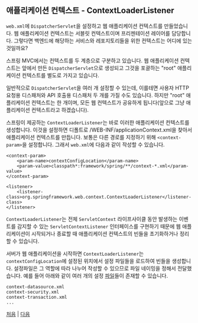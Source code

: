 ## 애플리케이션 컨텍스트 - ContextLoaderListener

`web.xml`에 `DispatcherServlet`을 설정하고 웹 애플리케이션 컨텍스트를 만들었습니다. 웹 애플리케이션 컨텍스트는 서블릿 컨텍스트이며 프리젠테이션 레이어를 담당합니다. 그렇다면 백엔드에 해당하는 서비스와 레포지토리들을 위한 컨텍스트는 어디에 있는 것일까요?  

스프링 MVC에서는 컨텍스트를 두 계층으로 구분하고 있습니다. 웹 애플리케이션 컨텍스트는 앞에서 만든 `DispatcherServlet`으로 생성되고 그것을 포괄하는 "root" 애플리케이션 컨텍스트를 별도로 가지고 있습니다.  

일반적으로 `DispatcherServlet`을 여러 개 설정할 수 있는데, 이를테면 사용자 HTTP 요청용 디스패처와 API 호출용 디스패처 두 개를 가질 수도 있습니다. 하지만 "root" 애플리케이션 컨텍스트는 한 개이며, 모든 웹 컨텍스트가 공유하게 됩니다(앞으로 그냥 애플리케이션 컨텍스트라고 하겠습니다).

스프링이 제공하는 `ContextLoaderListener`는 바로 이러한 애플리케이션 컨텍스트를 생성합니다. 이것을 설정하면 디폴트로 /WEB-INF/applicationContext.xml을 찾아서 애플리케이션 컨텍스트를 만듭니다. 보통은 다른 경로를 지정하기 위해 `<context-param>`을 설정합니다. 그래서 `web.xml`에 다음과 같이 작성할 수 있습니다.

```
<context-param>
    <param-name>contextConfigLocation</param-name>
    <param-value>classpath*:framework/spring/**/context-*.xml</param-value>
</context-param>
     
<listener>
    <listener-class>org.springframework.web.context.ContextLoaderListener</listener-class>
</listener>

```
`ContextLoaderListener`는 전체 `ServletContext` 라이프사이클 동안 발생하는 이벤트를 감지할 수 있는 `ServletContextListener` 인터페이스를 구현하기 때문에 웹 애플리케이션이 시작되거나 종료할 때 애플리케이션 컨텍스트의 빈들을 초기화하거나 정리할 수 있습니다.  

서버가 웹 애플리케이션을 시작하면 `ContextLoaderListener`는 `contextConfigLocation`에 설정된 위치에서 설정 파일들을 로드하여 빈들을 생성합니다. 설정파일은 그 역할에 따라 나누어 작성할 수 있으므로 파일 네이밍을 정해서 전달했습니다. 예를 들어 아래와 같이 여러 개의 설정 [파일](https://github.com/boyd-dev/MyNewProject/tree/master/src/main/resources/framework/spring)들이 존재할 수 있습니다.

```
context-datasource.xml
context-security.xml
context-transaction.xml
...
```


  [처음](../README.md) | [다음](../05/README.md)